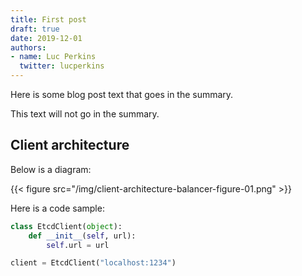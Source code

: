 ```yaml
---
title: First post
draft: true
date: 2019-12-01
authors:
- name: Luc Perkins
  twitter: lucperkins
---
```


Here is some blog post text that goes in the summary.

<!--more-->

This text will not go in the summary.

## Client architecture

Below is a diagram:

{{< figure src="/img/client-architecture-balancer-figure-01.png" >}}

Here is a code sample:

```python
class EtcdClient(object):
    def __init__(self, url):
        self.url = url

client = EtcdClient("localhost:1234")
```

